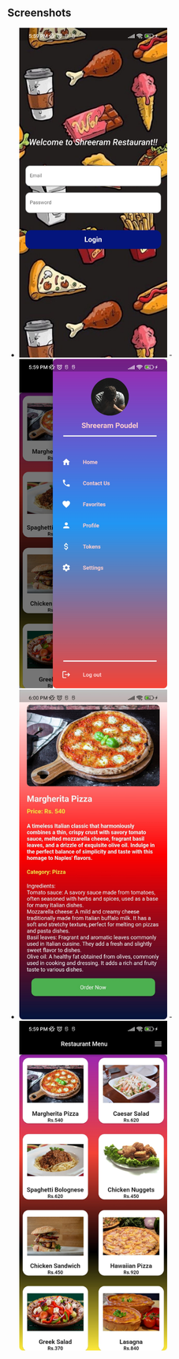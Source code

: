 ## Screenshots
- <img src="img/login_page.jpg" alt="Login Page" width="300"> - <img src="img/drawer.jpg" alt="Drawer" width="300">
- <img src="img/description.jpg" alt="Description" width="300"> - <img src="img/menu.jpg" alt="Menu" width="300">



